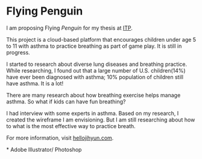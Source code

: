 Flying Penguin
==============

I am proposing Flying<em> Penguin</em> for my thesis at <a href="http://itp.nyu.edu/" target="_blank">ITP</a>.

This project is a cloud-based platform that encourages children under age 5 to 11 with asthma to practice breathing as part of game play. It is still in progress.

I started to research about diverse lung diseases and breathing practice. While researching, I found out that a large number of U.S. children(14%) have ever been diagnosed with asthma; 10% population of children still have asthma. It is a lot!

There are many research about how breathing exercise helps manage asthma. So what if kids can have fun breathing?

I had interview with some experts in asthma. Based on my research, I created the wireframe I am envisioning. But I am still researching about how to what is the most effective way to practice breath.

For more information, visit <a href="http://www.hellojihyun.com" target="_blank">hellojihyun.com</a>.

\* Adobe Illustrator/ Photoshop
